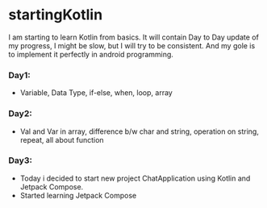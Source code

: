 # startingKotlin
  I am starting to learn Kotlin from basics. It will contain Day to Day update of my progress, I might be slow, but I will try to be consistent. And my gole is to implement it perfectly in android programming.

### Day1:
  - Variable, Data Type, if-else, when, loop, array   
### Day2:
  - Val and Var in array, difference b/w char and string, operation on string, repeat, all about function
### Day3:
  - Today i decided to start new project ChatApplication using Kotlin and Jetpack Compose.
  - Started learning Jetpack Compose 
